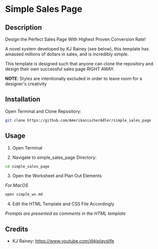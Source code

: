 # Simple Sales Page

## Description

Design the Perfect Sales Page With Highest Proven Conversion Rate!

A novel system developed by KJ Rainey (see below), this template has amassed millions
of dollars in sales, and is incredibly simple. 

This template is designed such that anyone can clone the repository and design their
own successful sales page RIGHT AWAY. 

**NOTE**: Styles are intentionally excluded in order to leave room for a designer's creativity

## Installation

Open Terminal and Clone Repository:

```bash
git clone https://github.com/AmerikanischerAdler/simple_sales_page
```

## Usage

1) Open Terminal

2) Navigate to simple_sales_page Directory:

```bash
cd simple_sales_page
```

3) Open the Worksheet and Plan Out Elements

*For MacOS*

```bash
open simple_ws.md 
```

4) Edit the HTML Template and CSS File Accordingly

*Prompts are presented as comments in the HTML template*

## Credits

* KJ Rainey: https://www.youtube.com/@kjplayslife

